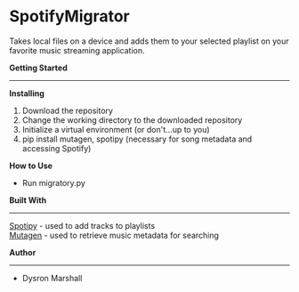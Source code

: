# SpotifyMigrator
Takes local files on a device and adds them to your selected playlist on your favorite music streaming application.

**Getting Started**
______
**Installing**
1. Download the repository
2. Change the working directory to the downloaded repository
3. Initialize a virtual environment (or don't...up to you)
4. pip install mutagen, spotipy (necessary for song metadata and accessing Spotify)

**How to Use**
- Run migratory.py


**Built With**
______
[Spotipy](https://github.com/plamere/spotipy)  - used to add tracks to playlists  
[Mutagen](https://github.com/quodlibet/mutagen) - used to retrieve music metadata for searching

**Author**
______
- Dysron Marshall
